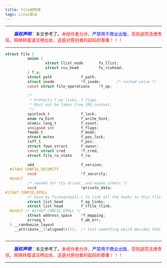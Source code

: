 ```yaml
---
title: file结构体
tags: Linux驱动
---
```


------

&emsp;&emsp;<font color=blue>**_版权声明_**</font>：本文参考了<font color=blue>。</font><font color=red>未经作者允许，<font color=blue>严禁用于商业出版</font>，否则追究法律责任。网络转载请注明出处，这是对原创者的起码的尊重！！！</font>

------

```c
struct file {
          union {
                  struct llist_node       fu_llist;
                  struct rcu_head         fu_rcuhead;
          } f_u;
          struct path             f_path;
          struct inode            *f_inode;       /* cached value */
          const struct file_operations    *f_op;
          
          /*
           * Protects f_ep_links, f_flags.
           * Must not be taken from IRQ context.
           */
          spinlock_t              f_lock;
          enum rw_hint            f_write_hint;
          atomic_long_t           f_count;
          unsigned int            f_flags;
          fmode_t                 f_mode;
          struct mutex            f_pos_lock;
          loff_t                  f_pos;
          struct fown_struct      f_owner;
          const struct cred       *f_cred;
          struct file_ra_state    f_ra;
          
          u64                     f_version;
  #ifdef CONFIG_SECURITY
          void                    *f_security;
  #endif  
          /* needed for tty driver, and maybe others */
          void                    *private_data;
#ifdef CONFIG_EPOLL
          /* Used by fs/eventpoll.c to link all the hooks to this file */
          struct list_head        f_ep_links;
          struct list_head        f_tfile_llink;
  #endif /* #ifdef CONFIG_EPOLL */
          struct address_space    *f_mapping;
          errseq_t                f_wb_err;
  } __randomize_layout
    __attribute__((aligned(4)));  /* lest something weird decides that 2 is OK */
		  

```
------

&emsp;&emsp;<font color=blue>**_版权声明_**</font>：本文参考了<font color=blue>。</font><font color=red>未经作者允许，<font color=blue>严禁用于商业出版</font>，否则追究法律责任。网络转载请注明出处，这是对原创者的起码的尊重！！！</font>

------
